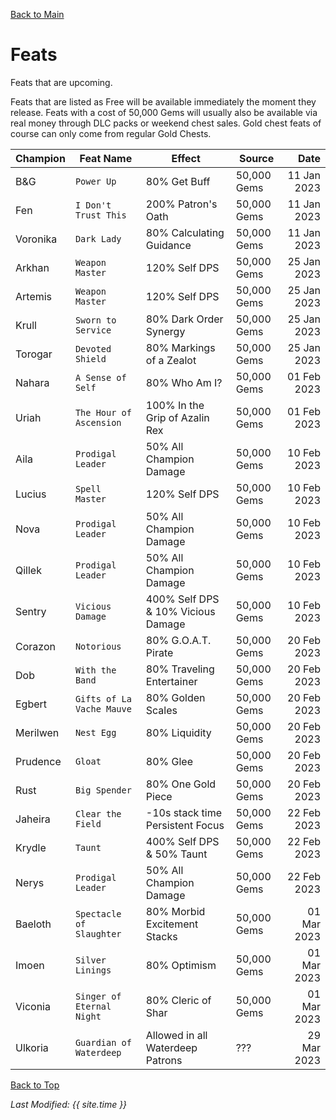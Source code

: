 [Back to Main](index.md)

# Feats
Feats that are upcoming.

Feats that are listed as Free will be available immediately the moment they release. Feats with a cost of 50,000 Gems will usually also be available via real money through DLC packs or weekend chest sales. Gold chest feats of course can only come from regular Gold Chests.

| Champion | Feat Name | Effect | Source | Date |
|---|---|---|---|---:|
| B&G | `Power Up` | 80% Get Buff | 50,000 Gems | 11 Jan 2023 |
| Fen | `I Don't Trust This` | 200% Patron's Oath | 50,000 Gems | 11 Jan 2023 |
| Voronika | `Dark Lady` | 80% Calculating Guidance | 50,000 Gems | 11 Jan 2023 |
| Arkhan | `Weapon Master` | 120% Self DPS | 50,000 Gems | 25 Jan 2023 |
| Artemis | `Weapon Master` | 120% Self DPS | 50,000 Gems | 25 Jan 2023 |
| Krull | `Sworn to Service` | 80% Dark Order Synergy | 50,000 Gems | 25 Jan 2023 |
| Torogar | `Devoted Shield` | 80% Markings of a Zealot | 50,000 Gems | 25 Jan 2023 |
| Nahara | `A Sense of Self` | 80% Who Am I? | 50,000 Gems | 01 Feb 2023 |
| Uriah | `The Hour of Ascension` | 100% In the Grip of Azalin Rex | 50,000 Gems | 01 Feb 2023 |
| Aila | `Prodigal Leader` | 50% All Champion Damage | 50,000 Gems | 10 Feb 2023 |
| Lucius | `Spell Master` | 120% Self DPS | 50,000 Gems | 10 Feb 2023 |
| Nova | `Prodigal Leader` | 50% All Champion Damage | 50,000 Gems | 10 Feb 2023 |
| Qillek | `Prodigal Leader` | 50% All Champion Damage | 50,000 Gems | 10 Feb 2023 |
| Sentry | `Vicious Damage` | 400% Self DPS & 10% Vicious Damage | 50,000 Gems | 10 Feb 2023 |
| Corazon | `Notorious` | 80% G.O.A.T. Pirate | 50,000 Gems | 20 Feb 2023 |
| Dob | `With the Band` | 80% Traveling Entertainer | 50,000 Gems | 20 Feb 2023 |
| Egbert | `Gifts of La Vache Mauve` | 80% Golden Scales | 50,000 Gems | 20 Feb 2023 |
| Merilwen | `Nest Egg` | 80% Liquidity | 50,000 Gems | 20 Feb 2023 |
| Prudence | `Gloat` | 80% Glee | 50,000 Gems | 20 Feb 2023 |
| Rust | `Big Spender` | 80% One Gold Piece | 50,000 Gems | 20 Feb 2023 |
| Jaheira | `Clear the Field` | -10s stack time Persistent Focus | 50,000 Gems | 22 Feb 2023 |
| Krydle | `Taunt` | 400% Self DPS & 50% Taunt | 50,000 Gems | 22 Feb 2023 |
| Nerys | `Prodigal Leader` | 50% All Champion Damage | 50,000 Gems | 22 Feb 2023 |
| Baeloth | `Spectacle of Slaughter` | 80% Morbid Excitement Stacks | 50,000 Gems | 01 Mar 2023 |
| Imoen | `Silver Linings` | 80% Optimism | 50,000 Gems | 01 Mar 2023 |
| Viconia | `Singer of Eternal Night` | 80% Cleric of Shar | 50,000 Gems | 01 Mar 2023 |
| Ulkoria | `Guardian of Waterdeep` | Allowed in all Waterdeep Patrons | ??? | 29 Mar 2023 |

[Back to Top](#top)

*Last Modified: {{ site.time }}*